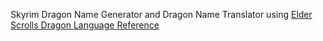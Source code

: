 Skyrim Dragon Name Generator and Dragon Name Translator using
<a href="http://elderscrolls.wikia.com/wiki/Dragon_Language" rel="nofollow">	Elder Scrolls Dragon Language Reference
</a>